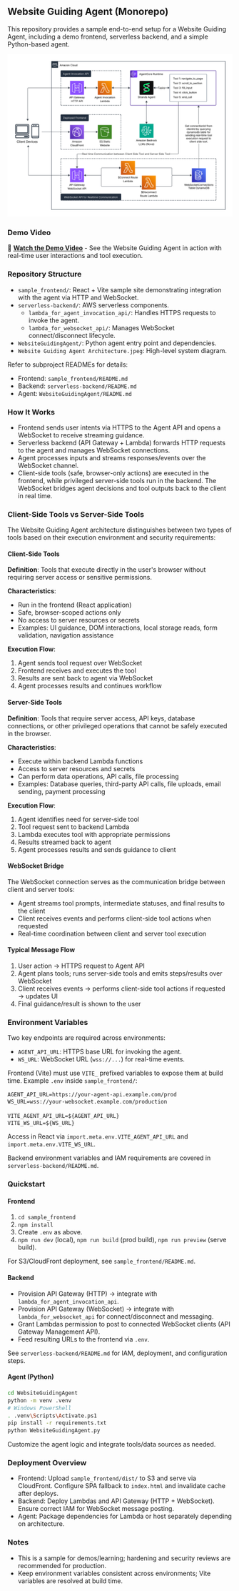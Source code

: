 ## Website Guiding Agent (Monorepo)

This repository provides a sample end-to-end setup for a Website Guiding Agent, including a demo frontend, serverless backend, and a simple Python-based agent.

![Architecture](Website%20Guiding%20Agent%20Architecture.jpeg)

### Demo Video

🎥 **[Watch the Demo Video](https://your-video-link-here.com)** - See the Website Guiding Agent in action with real-time user interactions and tool execution.

### Repository Structure

- `sample_frontend/`: React + Vite sample site demonstrating integration with the agent via HTTP and WebSocket.
- `serverless-backend/`: AWS serverless components.
  - `lambda_for_agent_invocation_api/`: Handles HTTPS requests to invoke the agent.
  - `lambda_for_websocket_api/`: Manages WebSocket connect/disconnect lifecycle.
- `WebsiteGuidingAgent/`: Python agent entry point and dependencies.
- `Website Guiding Agent Architecture.jpeg`: High-level system diagram.

Refer to subproject READMEs for details:

- Frontend: `sample_frontend/README.md`
- Backend: `serverless-backend/README.md`
- Agent: `WebsiteGuidingAgent/README.md`

### How It Works

- Frontend sends user intents via HTTPS to the Agent API and opens a WebSocket to receive streaming guidance.
- Serverless backend (API Gateway + Lambda) forwards HTTP requests to the agent and manages WebSocket connections.
- Agent processes inputs and streams responses/events over the WebSocket channel.
- Client-side tools (safe, browser-only actions) are executed in the frontend, while privileged server-side tools run in the backend. The WebSocket bridges agent decisions and tool outputs back to the client in real time.

### Client-Side Tools vs Server-Side Tools

The Website Guiding Agent architecture distinguishes between two types of tools based on their execution environment and security requirements:

#### Client-Side Tools

**Definition**: Tools that execute directly in the user's browser without requiring server access or sensitive permissions.

**Characteristics**:

- Run in the frontend (React application)
- Safe, browser-scoped actions only
- No access to server resources or secrets
- Examples: UI guidance, DOM interactions, local storage reads, form validation, navigation assistance

**Execution Flow**:

1. Agent sends tool request over WebSocket
2. Frontend receives and executes the tool
3. Results are sent back to agent via WebSocket
4. Agent processes results and continues workflow

#### Server-Side Tools

**Definition**: Tools that require server access, API keys, database connections, or other privileged operations that cannot be safely executed in the browser.

**Characteristics**:

- Execute within backend Lambda functions
- Access to server resources and secrets
- Can perform data operations, API calls, file processing
- Examples: Database queries, third-party API calls, file uploads, email sending, payment processing

**Execution Flow**:

1. Agent identifies need for server-side tool
2. Tool request sent to backend Lambda
3. Lambda executes tool with appropriate permissions
4. Results streamed back to agent
5. Agent processes results and sends guidance to client

#### WebSocket Bridge

The WebSocket connection serves as the communication bridge between client and server tools:

- Agent streams tool prompts, intermediate statuses, and final results to the client
- Client receives events and performs client-side tool actions when requested
- Real-time coordination between client and server tool execution

#### Typical Message Flow

1. User action → HTTPS request to Agent API
2. Agent plans tools; runs server-side tools and emits steps/results over WebSocket
3. Client receives events → performs client-side tool actions if requested → updates UI
4. Final guidance/result is shown to the user

### Environment Variables

Two key endpoints are required across environments:

- `AGENT_API_URL`: HTTPS base URL for invoking the agent.
- `WS_URL`: WebSocket URL (`wss://...`) for real-time events.

Frontend (Vite) must use `VITE_` prefixed variables to expose them at build time. Example `.env` inside `sample_frontend/`:

```env
AGENT_API_URL=https://your-agent-api.example.com/prod
WS_URL=wss://your-websocket.example.com/production

VITE_AGENT_API_URL=${AGENT_API_URL}
VITE_WS_URL=${WS_URL}
```

Access in React via `import.meta.env.VITE_AGENT_API_URL` and `import.meta.env.VITE_WS_URL`.

Backend environment variables and IAM requirements are covered in `serverless-backend/README.md`.

### Quickstart

#### Frontend

1. `cd sample_frontend`
2. `npm install`
3. Create `.env` as above.
4. `npm run dev` (local), `npm run build` (prod build), `npm run preview` (serve build).

For S3/CloudFront deployment, see `sample_frontend/README.md`.

#### Backend

- Provision API Gateway (HTTP) → integrate with `lambda_for_agent_invocation_api`.
- Provision API Gateway (WebSocket) → integrate with `lambda_for_websocket_api` for connect/disconnect and messaging.
- Grant Lambdas permission to post to connected WebSocket clients (API Gateway Management API).
- Feed resulting URLs to the frontend via `.env`.

See `serverless-backend/README.md` for IAM, deployment, and configuration steps.

#### Agent (Python)

```bash
cd WebsiteGuidingAgent
python -m venv .venv
# Windows PowerShell
. .venv\Scripts\Activate.ps1
pip install -r requirements.txt
python WebsiteGuidingAgent.py
```

Customize the agent logic and integrate tools/data sources as needed.

### Deployment Overview

- Frontend: Upload `sample_frontend/dist/` to S3 and serve via CloudFront. Configure SPA fallback to `index.html` and invalidate cache after deploys.
- Backend: Deploy Lambdas and API Gateway (HTTP + WebSocket). Ensure correct IAM for WebSocket message posting.
- Agent: Package dependencies for Lambda or host separately depending on architecture.

### Notes

- This is a sample for demos/learning; hardening and security reviews are recommended for production.
- Keep environment variables consistent across environments; Vite variables are resolved at build time.
